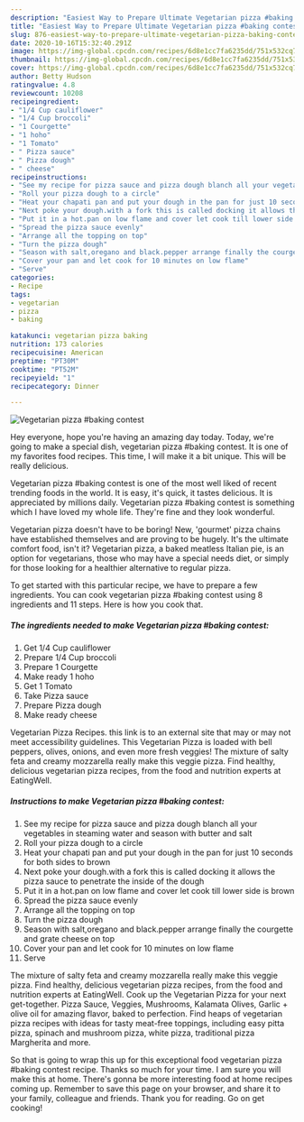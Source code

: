 ```yaml
---
description: "Easiest Way to Prepare Ultimate Vegetarian pizza #baking contest"
title: "Easiest Way to Prepare Ultimate Vegetarian pizza #baking contest"
slug: 876-easiest-way-to-prepare-ultimate-vegetarian-pizza-baking-contest
date: 2020-10-16T15:32:40.291Z
image: https://img-global.cpcdn.com/recipes/6d8e1cc7fa6235dd/751x532cq70/vegetarian-pizza-baking-contest-recipe-main-photo.jpg
thumbnail: https://img-global.cpcdn.com/recipes/6d8e1cc7fa6235dd/751x532cq70/vegetarian-pizza-baking-contest-recipe-main-photo.jpg
cover: https://img-global.cpcdn.com/recipes/6d8e1cc7fa6235dd/751x532cq70/vegetarian-pizza-baking-contest-recipe-main-photo.jpg
author: Betty Hudson
ratingvalue: 4.8
reviewcount: 10208
recipeingredient:
- "1/4 Cup cauliflower"
- "1/4 Cup broccoli"
- "1 Courgette"
- "1 hoho"
- "1 Tomato"
- " Pizza sauce"
- " Pizza dough"
- " cheese"
recipeinstructions:
- "See my recipe for pizza sauce and pizza dough blanch all your vegetables in steaming water and season with butter and salt"
- "Roll your pizza dough to a circle"
- "Heat your chapati pan and put your dough in the pan for just 10 seconds for both sides to brown"
- "Next poke your dough.with a fork this is called docking it allows the pizza sauce to penetrate the inside of the dough"
- "Put it in a hot.pan on low flame and cover let cook till lower side is brown"
- "Spread the pizza sauce evenly"
- "Arrange all the topping on top"
- "Turn the pizza dough"
- "Season with salt,oregano and black.pepper arrange finally the courgette and grate cheese on top"
- "Cover your pan and let cook for 10 minutes on low flame"
- "Serve"
categories:
- Recipe
tags:
- vegetarian
- pizza
- baking

katakunci: vegetarian pizza baking 
nutrition: 173 calories
recipecuisine: American
preptime: "PT30M"
cooktime: "PT52M"
recipeyield: "1"
recipecategory: Dinner

---
```



![Vegetarian pizza #baking contest](https://img-global.cpcdn.com/recipes/6d8e1cc7fa6235dd/751x532cq70/vegetarian-pizza-baking-contest-recipe-main-photo.jpg)

Hey everyone, hope you're having an amazing day today. Today, we're going to make a special dish, vegetarian pizza #baking contest. It is one of my favorites food recipes. This time, I will make it a bit unique. This will be really delicious.

Vegetarian pizza #baking contest is one of the most well liked of recent trending foods in the world. It is easy, it's quick, it tastes delicious. It is appreciated by millions daily. Vegetarian pizza #baking contest is something which I have loved my whole life. They're fine and they look wonderful.

Vegetarian pizza doesn&#39;t have to be boring! New, &#39;gourmet&#39; pizza chains have established themselves and are proving to be hugely. It&#39;s the ultimate comfort food, isn&#39;t it? Vegetarian pizza, a baked meatless Italian pie, is an option for vegetarians, those who may have a special needs diet, or simply for those looking for a healthier alternative to regular pizza.


To get started with this particular recipe, we have to prepare a few ingredients. You can cook vegetarian pizza #baking contest using 8 ingredients and 11 steps. Here is how you cook that.

<!--inarticleads1-->

##### The ingredients needed to make Vegetarian pizza #baking contest:

1. Get 1/4 Cup cauliflower
1. Prepare 1/4 Cup broccoli
1. Prepare 1 Courgette
1. Make ready 1 hoho
1. Get 1 Tomato
1. Take  Pizza sauce
1. Prepare  Pizza dough
1. Make ready  cheese


Vegetarian Pizza Recipes. this link is to an external site that may or may not meet accessibility guidelines. This Vegetarian Pizza is loaded with bell peppers, olives, onions, and even more fresh veggies! The mixture of salty feta and creamy mozzarella really make this veggie pizza. Find healthy, delicious vegetarian pizza recipes, from the food and nutrition experts at EatingWell. 

<!--inarticleads2-->

##### Instructions to make Vegetarian pizza #baking contest:

1. See my recipe for pizza sauce and pizza dough blanch all your vegetables in steaming water and season with butter and salt
1. Roll your pizza dough to a circle
1. Heat your chapati pan and put your dough in the pan for just 10 seconds for both sides to brown
1. Next poke your dough.with a fork this is called docking it allows the pizza sauce to penetrate the inside of the dough
1. Put it in a hot.pan on low flame and cover let cook till lower side is brown
1. Spread the pizza sauce evenly
1. Arrange all the topping on top
1. Turn the pizza dough
1. Season with salt,oregano and black.pepper arrange finally the courgette and grate cheese on top
1. Cover your pan and let cook for 10 minutes on low flame
1. Serve


The mixture of salty feta and creamy mozzarella really make this veggie pizza. Find healthy, delicious vegetarian pizza recipes, from the food and nutrition experts at EatingWell. Cook up the Vegetarian Pizza for your next get-together. Pizza Sauce, Veggies, Mushrooms, Kalamata Olives, Garlic + olive oil for amazing flavor, baked to perfection. Find heaps of vegetarian pizza recipes with ideas for tasty meat-free toppings, including easy pitta pizza, spinach and mushroom pizza, white pizza, traditional pizza Margherita and more. 

So that is going to wrap this up for this exceptional food vegetarian pizza #baking contest recipe. Thanks so much for your time. I am sure you will make this at home. There's gonna be more interesting food at home recipes coming up. Remember to save this page on your browser, and share it to your family, colleague and friends. Thank you for reading. Go on get cooking!
